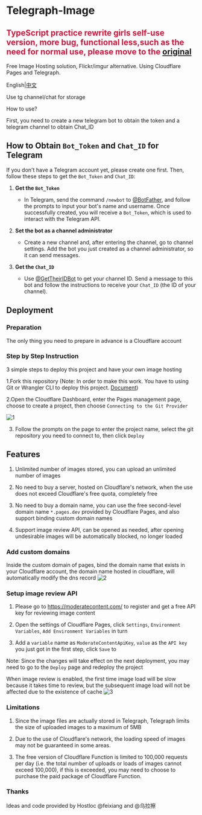 # Telegraph-Image

## <font color=Crimson size7>TypeScript practice rewrite girls self-use version, more bug, functional less,such as the need for normal use, please move to the [original](https://github.com/cf-pages/Telegraph-Image)</font>

Free Image Hosting solution, Flickr/imgur alternative. Using Cloudflare Pages and Telegraph.

English|[中文](README.md)

Use tg channel/chat for storage

How to use?

First, you need to create a new telegram bot to obtain the token and a telegram channel to obtain Chat_ID
## How to Obtain `Bot_Token` and `Chat_ID` for Telegram

If you don't have a Telegram account yet, please create one first. Then, follow these steps to get the `Bot_Token` and `Chat_ID`:

1. **Get the `Bot_Token`**
   - In Telegram, send the command `/newbot` to [@BotFather](https://t.me/BotFather), and follow the prompts to input your bot's name and username. Once successfully created, you will receive a `Bot_Token`, which is used to interact with the Telegram API.

2. **Set the bot as a channel administrator**
   - Create a new channel and, after entering the channel, go to channel settings. Add the bot you just created as a channel administrator, so it can send messages.

3. **Get the `Chat_ID`**
   - Use [@GetTheirIDBot](https://t.me/GetTheirIDBot) to get your channel ID. Send a message to this bot and follow the instructions to receive your `Chat_ID` (the ID of your channel).
   
## Deployment

### Preparation

The only thing you need to prepare in advance is a Cloudflare account

### Step by Step Instruction

3 simple steps to deploy this project and have your own image hosting

1.Fork this repository (Note: In order to make this work. You have to using Git or Wrangler CLI to deploy this project. [Document](https://developers.cloudflare.com/pages/functions/get-started/#deploy-your-function))

2.Open the Cloudflare Dashboard, enter the Pages management page, choose to create a project, then choose `Connecting to the Git Provider`

![1](https://telegraph-image.pages.dev/file/8d4ef9b7761a25821d9c2.png)

3. Follow the prompts on the page to enter the project name, select the git repository you need to connect to, then click `Deploy`

## Features

1. Unlimited number of images stored, you can upload an unlimited number of images

2. No need to buy a server, hosted on Cloudflare's network, when the use does not exceed Cloudflare's free quota, completely free

3. No need to buy a domain name, you can use the free second-level domain name `*.pages.dev` provided by Cloudflare Pages, and also support binding custom domain names

4. Support image review API, can be opened as needed, after opening undesirable images will be automatically blocked, no longer loaded

### Add custom domains

Inside the custom domain of pages, bind the domain name that exists in your Cloudflare account, the domain name hosted in cloudflare, will automatically modify the dns record
![2](https://telegraph-image.pages.dev/file/29546e3a7465a01281ee2.png)

### Setup image review API

1. Please go to https://moderatecontent.com/ to register and get a free API key for reviewing image content

2. Open the settings of Cloudflare Pages, click `Settings`, `Environment Variables`, `Add Environment Variables` in turn

3. Add a `variable` name as `ModerateContentApiKey`, `value` as the `API key` you just got in the first step, click `Save` to

Note: Since the changes will take effect on the next deployment, you may need to go to the `Deploy` page and redeploy the project

When image review is enabled, the first time image load will be slow because it takes time to review, but the subsequent image load will not be affected due to the existence of cache
![3](https://telegraph-image.pages.dev/file/bae511fb116b034ef9c14.png)

### Limitations

1. Since the image files are actually stored in Telegraph, Telegraph limits the size of uploaded images to a maximum of 5MB

2. Due to the use of Cloudflare's network, the loading speed of images may not be guaranteed in some areas.

3. The free version of Cloudflare Function is limited to 100,000 requests per day (i.e. the total number of uploads or loads of images cannot exceed 100,000), if this is exceeded, you may need to choose to purchase the paid package of Cloudflare Function.

### Thanks

Ideas and code provided by Hostloc @feixiang and @乌拉擦

